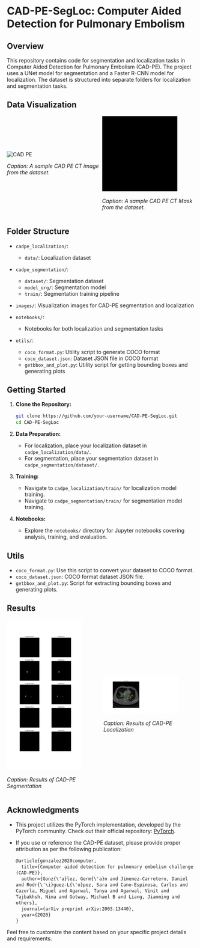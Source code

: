 # CAD-PE-SegLoc: Computer Aided Detection for Pulmonary Embolism

## Overview
This repository contains code for segmentation and localization tasks in Computer Aided Detection for Pulmonary Embolism (CAD-PE). The project uses a UNet model for segmentation and a Faster R-CNN model for localization. The dataset is structured into separate folders for localization and segmentation tasks.

## Data Visualization

<div style="display: flex; justify-content: space-between; align-items: center;">

  <div>
    <img src="images/image.gif" alt="CAD PE" width="200"/>
    <p><em>Caption: A sample CAD PE CT image from the dataset.</em></p>
  </div>

  <div>
    <img src="images/mask.gif" alt="CAD PE mask" width="200"/>
    <p><em>Caption: A sample CAD PE CT Mask from the dataset.</em></p>
  </div>

</div>


## Folder Structure

- `cadpe_localization/`:
  - `data/`: Localization dataset

- `cadpe_segmentation/`:
  - `dataset/`: Segmentation dataset
  - `model_org/`: Segmentation model
  - `train/`: Segmentation training pipeline

- `images/`: Visualization images for CAD-PE segmentation and localization

- `notebooks/`:
  - Notebooks for both localization and segmentation tasks

- `utils/`:
  - `coco_format.py`: Utility script to generate COCO format
  - `coco_dataset.json`: Dataset JSON file in COCO format
  - `getbbox_and_plot.py`: Utility script for getting bounding boxes and generating plots

## Getting Started

1. **Clone the Repository:**
   ```bash
   git clone https://github.com/your-username/CAD-PE-SegLoc.git
   cd CAD-PE-SegLoc
   ```

2. **Data Preparation:**
   - For localization, place your localization dataset in `cadpe_localization/data/`.
   - For segmentation, place your segmentation dataset in `cadpe_segmentation/dataset/`.

3. **Training:**
   - Navigate to `cadpe_localization/train/` for localization model training.
   - Navigate to `cadpe_segmentation/train/` for segmentation model training.

4. **Notebooks:**
   - Explore the `notebooks/` directory for Jupyter notebooks covering analysis, training, and evaluation.

## Utils

- `coco_format.py`: Use this script to convert your dataset to COCO format.
- `coco_dataset.json`: COCO format dataset JSON file.
- `getbbox_and_plot.py`: Script for extracting bounding boxes and generating plots.

## Results

<div style="display: flex; justify-content: space-between; align-items: center;">

  <div>
    <img src="images/seg_results.png" alt="Segmentation" width="200"/>
    <p><em>Caption: Results of CAD-PE Segmentation</em></p>
  </div>

  <div>
    <img src="images/Loc_cadpe.png" alt="Localization" width="200"/>
    <p><em>Caption: Results of CAD-PE Localization</em></p>
  </div>

</div>


## Acknowledgments

- This project utilizes the PyTorch implementation, developed by the PyTorch community. Check out their official repository: [PyTorch](https://github.com/pytorch/pytorch).

- If you use or reference the CAD-PE dataset, please provide proper attribution as per the following publication:
  ```plaintext
  @article{gonzalez2020computer,
    title={Computer aided detection for pulmonary embolism challenge (CAD-PE)},
    author={Gonz{\'a}lez, Germ{\'a}n and Jimenez-Carretero, Daniel and Rodr{\'\i}guez-L{\'o}pez, Sara and Cano-Espinosa, Carlos and Cazorla, Miguel and Agarwal, Tanya and Agarwal, Vinit and Tajbakhsh, Nima and Gotway, Michael B and Liang, Jianming and others},
    journal={arXiv preprint arXiv:2003.13440},
    year={2020}
  }

Feel free to customize the content based on your specific project details and requirements.




